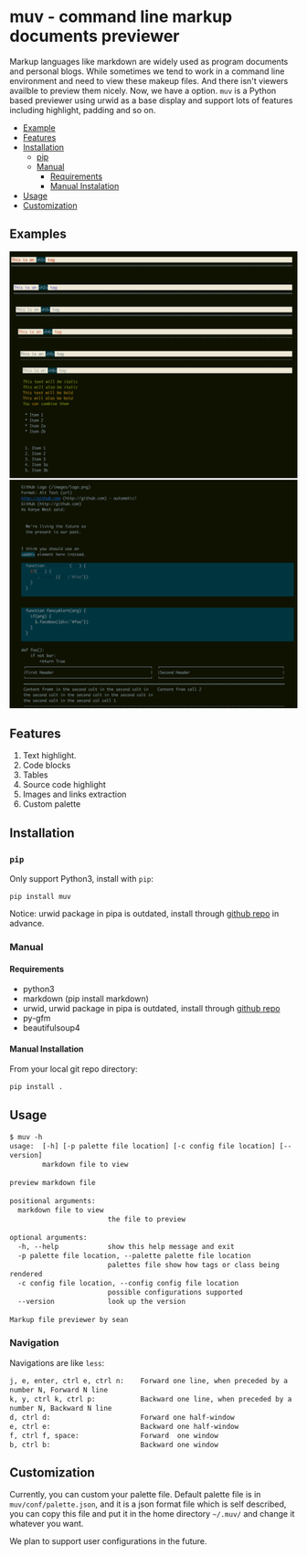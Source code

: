 # muv - command line markup documents previewer
Markup languages like markdown are widely used as program documents and personal blogs. While sometimes we tend to work in a command line environment and need to view these makeup files. And there isn't viewers availble to preview them nicely. Now, we have a option.
`muv` is a Python based previewer using urwid as a base display and support lots of features including highlight, padding and so on.
 
* [Example](#examples)
* [Features](#features)
* [Installation](#installation)
    * [pip](#pip)
    * [Manual](#manual)
        * [Requirements](#requirements)
        * [Manual Instalation](#manual-installation)
* [Usage](#usage)
* [Customization](#customization)

## Examples

![Example](images/example1.png)
![Example](images/example2.png)

## Features

1. Text highlight.
2. Code blocks
3. Tables
4. Source code highlight
5. Images and links extraction
6. Custom palette

## Installation

### `pip`

Only support Python3, install with `pip`:
```
pip install muv
```
Notice: urwid package in pipa is outdated, install through [github repo](http://github.com/urwid/urwid) in advance.
### Manual

#### Requirements

* python3
* markdown (pip install markdown)
* urwid, urwid package in pipa is outdated, install through [github repo](http://github.com/urwid/urwid)
* py-gfm
* beautifulsoup4

#### Manual Installation

From your local git repo directory:
```
pip install .
```

## Usage

```
$ muv -h
usage:  [-h] [-p palette file location] [-c config file location] [--version]
        markdown file to view

preview markdown file

positional arguments:
  markdown file to view
                        the file to preview

optional arguments:
  -h, --help            show this help message and exit
  -p palette file location, --palette palette file location
                        palettes file show how tags or class being rendered
  -c config file location, --config config file location
                        possible configurations supported
  --version             look up the version

Markup file previewer by sean
```

### Navigation 

Navigations are like `less`:
```
j, e, enter, ctrl e, ctrl n:    Forward one line, when preceded by a number N, Forward N line
k, y, ctrl k, ctrl p:           Backward one line, when preceded by a number N, Backward N line
d, ctrl d:                      Forward one half-window
e, ctrl e:                      Backward one half-window
f, ctrl f, space:               Forward  one window
b, ctrl b:                      Backward one window
```

## Customization
Currently, you can custom your palette file. Default palette file is in `muv/conf/palette.json`, and it is a json format file which is self described, you can copy this file and put it in the home directory `~/.muv/` and change it whatever you want.

We plan to support user configurations in the future.



